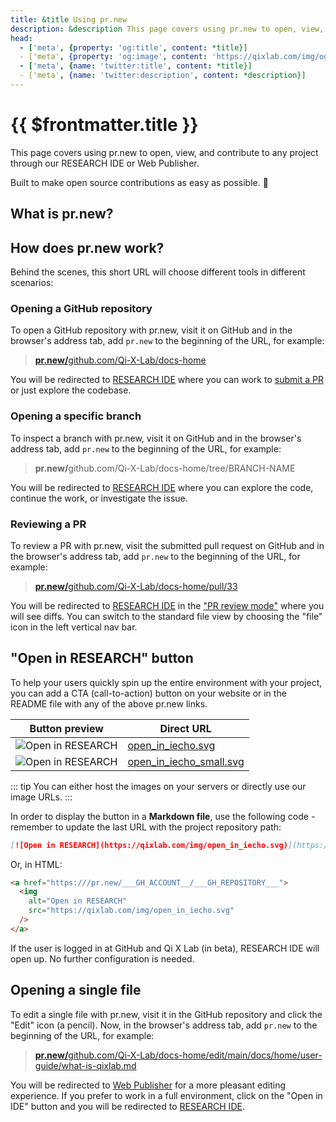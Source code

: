 ```yaml
---
title: &title Using pr.new
description: &description This page covers using pr.new to open, view, and contribute to any project through our RESEARCH IDE or Web Publisher.
head:
  - ['meta', {property: 'og:title', content: *title}] 
  - ['meta', {property: 'og:image', content: 'https://qixlab.com/img/og/using-pr_new.png'}]
  - ['meta', {name: 'twitter:title', content: *title}]
  - ['meta', {name: 'twitter:description', content: *description}]
---
```


# {{ $frontmatter.title }}

This page covers using pr.new to open, view, and contribute to any project through our RESEARCH IDE or Web Publisher.

Built to make open source contributions as easy as possible. 🥰

## What is pr.new?

<!--@include: ./parts/pr-new.md-->

## How does pr.new work?

Behind the scenes, this short URL will choose different tools in different scenarios:

<!-- TODO: graph -->

### Opening a GitHub repository

To open a GitHub repository with pr.new, visit it on GitHub and in the browser's address tab, add `pr.new` to the beginning of the URL, for example:

> <a href="https://pr.new/github.com/Qi-X-Lab/docs-home" target="_blank" rel="noopener noreferrer"><b>pr.new/</b>github.com/Qi-X-Lab/docs-home</a>

You will be redirected to [RESEARCH IDE](./working-in-research-ide) where you can work to [submit a PR](./working-in-research-ide#submitting-a-pr) or just explore the codebase.

### Opening a specific branch

To inspect a branch with pr.new, visit it on GitHub and in the browser's address tab, add `pr.new` to the beginning of the URL, for example:

> <b>pr.new/</b>github.com/Qi-X-Lab/docs-home/tree/BRANCH-NAME

You will be redirected to [RESEARCH IDE](./working-in-research-ide) where you can explore the code, continue the work, or investigate the issue.

### Reviewing a PR

To review a PR with pr.new, visit the submitted pull request on GitHub and in the browser's address tab, add `pr.new` to the beginning of the URL, for example:

> <a href="https://pr.new/github.com/Qi-X-Lab/docs-home/pull/33" target="_blank" rel="noopener noreferrer"><b>pr.new/</b>github.com/Qi-X-Lab/docs-home/pull/33</a>

You will be redirected to [RESEARCH IDE](./working-in-research-ide) in the ["PR review mode"](./working-in-research-ide#reviewing-a-pr-with-research-ide) where you will see diffs. You can switch to the standard file view by choosing the "file" icon in the left vertical nav bar.

## "Open in RESEARCH" button

To help your users quickly spin up the entire environment with your project, you can add a CTA (call-to-action) button on your website or in the README file with any of the above pr.new links.

| Button preview | Direct URL |
| --- | --- |
| <img alt="Open in RESEARCH" src="/img/open_in_iecho.svg" /> | <a href="/img/open_in_iecho.svg" target="_blank">open_in_iecho.svg</a> |
| <img alt="Open in RESEARCH" src="/img/open_in_iecho_small.svg" /> | <a href="/img/open_in_iecho_small.svg" target="_blank">open_in_iecho_small.svg</a> |

::: tip
You can either host the images on your servers or directly use our image URLs.
:::

In order to display the button in a **Markdown file**, use the following code - remember to update the last URL with the project repository path:

```md
[![Open in RESEARCH](https://qixlab.com/img/open_in_iecho.svg)](https:///pr.new/___GH_ACCOUNT__/___GH_REPOSITORY___)
```

Or, in HTML:

```html
<a href="https:///pr.new/___GH_ACCOUNT__/___GH_REPOSITORY___">
  <img
    alt="Open in RESEARCH"
    src="https://qixlab.com/img/open_in_iecho.svg"
  />
</a>
```

If the user is logged in at GitHub and Qi X Lab (in beta), RESEARCH IDE will open up. No further configuration is needed.

## Opening a single file

To edit a single file with pr.new, visit it in the GitHub repository and click the "Edit" icon (a pencil). Now, in the browser's address tab, add `pr.new` to the beginning of the URL, for example:

> <a href="https://pr.new/github.com/Qi-X-Lab/docs-home/edit/main/docs/home/user-guide/what-is-qixlab.md" target="_blank" rel="noopener noreferrer"><b>pr.new/</b>github.com/Qi-X-Lab/docs-home/edit/main/docs/home/user-guide/what-is-qixlab.md</a>

You will be redirected to [Web Publisher](./content-updates-with-web-publisher) for a more pleasant editing experience. If you prefer to work in a full environment, click on the "Open in IDE" button and you will be redirected to [RESEARCH IDE](./working-in-research-ide).
